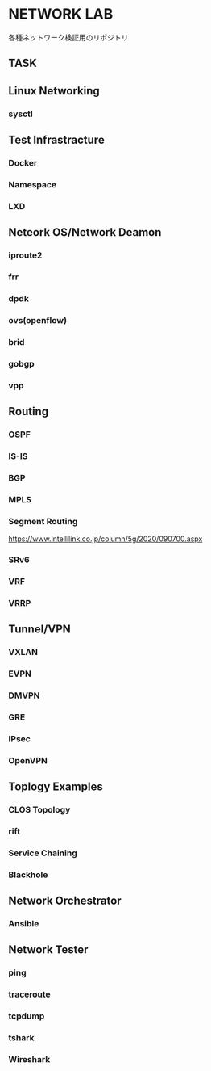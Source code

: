 # NETWORK LAB

各種ネットワーク検証用のリポジトリ

## TASK

## Linux Networking

### sysctl

## Test Infrastracture

### Docker

### Namespace

### LXD

## Neteork OS/Network Deamon

### iproute2

### frr

### dpdk

### ovs(openflow)

### brid

### gobgp

### vpp

## Routing

### OSPF

### IS-IS

### BGP

### MPLS

### Segment Routing

<https://www.intellilink.co.jp/column/5g/2020/090700.aspx>

### SRv6

### VRF

### VRRP

## Tunnel/VPN

### VXLAN

### EVPN

### DMVPN

### GRE

### IPsec

### OpenVPN

## Toplogy Examples

### CLOS Topology

### rift

### Service Chaining

### Blackhole

## Network Orchestrator

### Ansible

## Network Tester

### ping

### traceroute

### tcpdump

### tshark

### Wireshark
